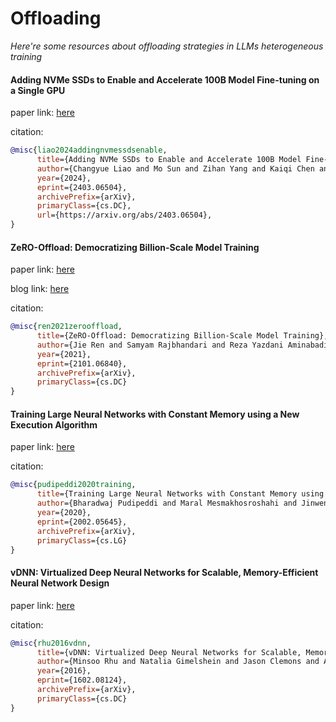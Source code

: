 # Offloading
*Here're some resources about offloading strategies in LLMs heterogeneous training*


#### Adding NVMe SSDs to Enable and Accelerate 100B Model Fine-tuning on a Single GPU


paper link: [here](https://arxiv.org/pdf/2403.06504)

citation:

```bibtex
@misc{liao2024addingnvmessdsenable,
      title={Adding NVMe SSDs to Enable and Accelerate 100B Model Fine-tuning on a Single GPU}, 
      author={Changyue Liao and Mo Sun and Zihan Yang and Kaiqi Chen and Binhang Yuan and Fei Wu and Zeke Wang},
      year={2024},
      eprint={2403.06504},
      archivePrefix={arXiv},
      primaryClass={cs.DC},
      url={https://arxiv.org/abs/2403.06504}, 
}
```

#### ZeRO-Offload: Democratizing Billion-Scale Model Training

paper link: [here](https://arxiv.org/pdf/2101.06840.pdf)

blog link: [here](https://www.microsoft.com/en-us/research/blog/deepspeed-extreme-scale-model-training-for-everyone/)

citation:
```bibtex
@misc{ren2021zerooffload,
      title={ZeRO-Offload: Democratizing Billion-Scale Model Training}, 
      author={Jie Ren and Samyam Rajbhandari and Reza Yazdani Aminabadi and Olatunji Ruwase and Shuangyan Yang and Minjia Zhang and Dong Li and Yuxiong He},
      year={2021},
      eprint={2101.06840},
      archivePrefix={arXiv},
      primaryClass={cs.DC}
}
```



#### Training Large Neural Networks with Constant Memory using a New Execution Algorithm


paper link: [here](https://arxiv.org/pdf/2002.05645)

citation:
```bibtex
@misc{pudipeddi2020training,
      title={Training Large Neural Networks with Constant Memory using a New Execution Algorithm}, 
      author={Bharadwaj Pudipeddi and Maral Mesmakhosroshahi and Jinwen Xi and Sujeeth Bharadwaj},
      year={2020},
      eprint={2002.05645},
      archivePrefix={arXiv},
      primaryClass={cs.LG}
}
```


#### vDNN: Virtualized Deep Neural Networks for Scalable, Memory-Efficient Neural Network Design

paper link: [here](https://arxiv.org/pdf/1602.08124)

citation:

```bibtex
@misc{rhu2016vdnn,
      title={vDNN: Virtualized Deep Neural Networks for Scalable, Memory-Efficient Neural Network Design}, 
      author={Minsoo Rhu and Natalia Gimelshein and Jason Clemons and Arslan Zulfiqar and Stephen W. Keckler},
      year={2016},
      eprint={1602.08124},
      archivePrefix={arXiv},
      primaryClass={cs.DC}
}
```
